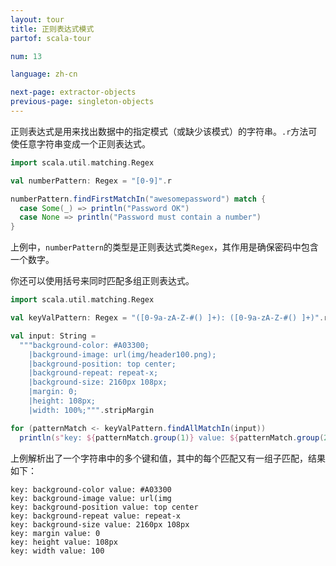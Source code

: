 ```yaml
---
layout: tour
title: 正则表达式模式
partof: scala-tour

num: 13

language: zh-cn

next-page: extractor-objects
previous-page: singleton-objects
---
```


正则表达式是用来找出数据中的指定模式（或缺少该模式）的字符串。`.r`方法可使任意字符串变成一个正则表达式。


```scala mdoc
import scala.util.matching.Regex

val numberPattern: Regex = "[0-9]".r

numberPattern.findFirstMatchIn("awesomepassword") match {
  case Some(_) => println("Password OK")
  case None => println("Password must contain a number")
}
```

上例中，`numberPattern`的类型是正则表达式类`Regex`，其作用是确保密码中包含一个数字。

你还可以使用括号来同时匹配多组正则表达式。

```scala mdoc
import scala.util.matching.Regex

val keyValPattern: Regex = "([0-9a-zA-Z-#() ]+): ([0-9a-zA-Z-#() ]+)".r

val input: String =
  """background-color: #A03300;
    |background-image: url(img/header100.png);
    |background-position: top center;
    |background-repeat: repeat-x;
    |background-size: 2160px 108px;
    |margin: 0;
    |height: 108px;
    |width: 100%;""".stripMargin

for (patternMatch <- keyValPattern.findAllMatchIn(input))
  println(s"key: ${patternMatch.group(1)} value: ${patternMatch.group(2)}")
```
上例解析出了一个字符串中的多个键和值，其中的每个匹配又有一组子匹配，结果如下：

```
key: background-color value: #A03300
key: background-image value: url(img
key: background-position value: top center
key: background-repeat value: repeat-x
key: background-size value: 2160px 108px
key: margin value: 0
key: height value: 108px
key: width value: 100
```
